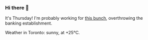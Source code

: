 ### Hi there :wave:

It's Thursday! I'm probably working for [this bunch](https://github.com/kohofinancial), overthrowing the banking establishment.

Weather in Toronto: sunny, at +25°C.
